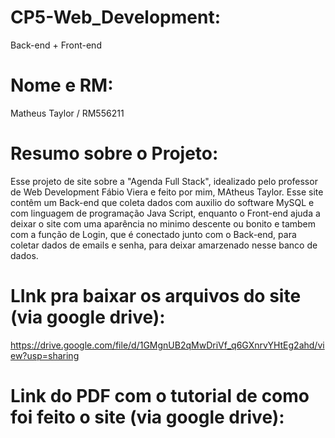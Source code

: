 # CP5-Web_Development:
Back-end + Front-end


# Nome e RM:
Matheus Taylor / RM556211

# Resumo sobre o Projeto:
Esse projeto de site sobre a "Agenda Full Stack", idealizado pelo professor de Web Development Fábio Viera e feito por mim, MAtheus Taylor. Esse site contêm um Back-end que coleta dados com auxilio do software MySQL e com linguagem de programação Java Script, enquanto o Front-end ajuda a deixar o site com uma aparência no minimo descente ou bonito e tambem com a função de Login, que é conectado junto com o Back-end, para coletar dados de emails e senha, para deixar amarzenado nesse banco de dados.

# LInk pra baixar os arquivos do site (via google drive):
https://drive.google.com/file/d/1GMgnUB2qMwDriVf_q6GXnrvYHtEg2ahd/view?usp=sharing

# Link do PDF com o tutorial de como foi feito o site (via google drive):
